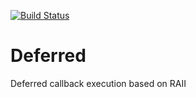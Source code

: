 [![Build Status](https://travis-ci.org/dangoodman/deferred.png)](https://travis-ci.org/dangoodman/deferred)



Deferred
========

Deferred callback execution based on RAII
